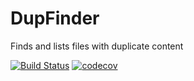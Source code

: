 # DupFinder
Finds and lists files with duplicate content

[![Build Status](https://travis-ci.org/mkymikky/DupFinder.svg?branch=master)](https://travis-ci.org/mkymikky/DupFinder)
[![codecov](https://codecov.io/gh/mkymikky/DupFinder/branch/master/graph/badge.svg)](https://codecov.io/gh/mkymikky/DupFinder)
